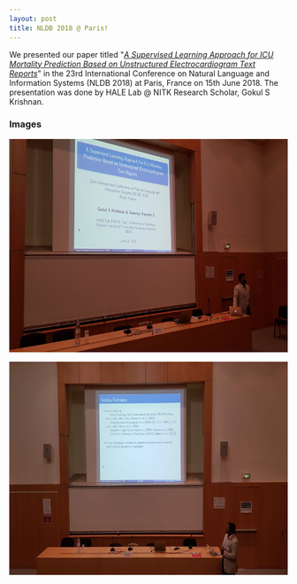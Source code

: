 ```yaml
---
layout: post
title: NLDB 2018 @ Paris!
---
```

<link rel="stylesheet" type="text/css" href="../bootstrap.min.css">
<script type="text/javascript" src="../bootstrap.min.js"></script>
<script type="text/javascript" src="../my_scripts.js"></script>

<style type="text/css">
  .img-thumbnail {
    height: 385px;
  }
</style>

<div class="container">
  <p>We presented our paper titled "<a href="https://link.springer.com/chapter/10.1007/978-3-319-91947-8_13" target="_blank"><i>A Supervised Learning Approach for ICU Mortality Prediction Based on Unstructured Electrocardiogram Text Reports</i></a>" in the 23rd International Conference on Natural Language and Information Systems (NLDB 2018) at Paris, France on 15th June 2018. The presentation was done by HALE Lab @ NITK Research Scholar, Gokul S Krishnan.</p>
  <h3>Images</h3>
  <div class="row">
    <div class="col-md-6">
      <div class="thumbnail">
        <a href="../images/nldb2018/nldb2.jpg" target="_blank">
          <img src="../images/nldb2018/nldb2.jpg" class="img-thumbnail" alt="NLDB 2018" height="100px" >
          <div class="caption">
            <p></p>
          </div>
        </a>
      </div>
    </div>
    <div class="col-md-6">
      <div class="thumbnail">
        <a href="../images/nldb2018/nldb3.jpg" target="_blank">
          <img src="../images/nldb2018/nldb3.jpg" class="img-thumbnail" alt="NLDB 2018" height="100px" >
          <div class="caption">
          </div>
        </a>
      </div>
    </div>
  </div>
</div>